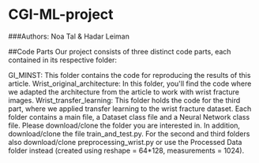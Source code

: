 # CGI-ML-project
###Authors: Noa Tal & Hadar Leiman

##Code Parts
Our project consists of three distinct code parts, each contained in its respective folder:

GI_MINST: This folder contains the code for reproducing the results of this article.
Wrist_original_architecture: In this folder, you'll find the code where we adapted the architecture from the article to work with wrist fracture images.
Wrist_transfer_learning: This folder holds the code for the third part, where we applied transfer learning to the wrist fracture dataset.
Each folder contains a main file, a Dataset class file and a Neural Network class file.
Please download/clone the folder you are interested in. In addition, download/clone the file train_and_test.py.
For the second and third folders also download/clone preprocessing_wrist.py or use the Processed Data folder instead (created using reshape = 64*128, measurements = 1024).
